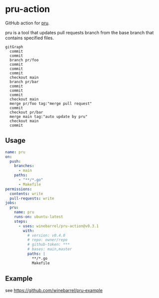 # pru-action

GitHub action for [pru](https://github.com/winebarrel/pru).

pru is a tool that updates pull requests branch from the base branch that contains specified files.

```mermaid
gitGraph
  commit
  commit
  branch pr/foo
  commit
  commit
  commit
  checkout main
  branch pr/bar
  commit
  commit
  commit
  checkout main
  merge pr/foo tag:"merge pull request"
  commit
  checkout pr/bar
  merge main tag:"auto update by pru"
  checkout main
  commit
```

## Usage

```yaml
name: pru
on:
  push:
    branches:
      - main
    paths:
      - "**/*.go"
      - Makefile
permissions:
  contents: write
  pull-requests: write
jobs:
  pru:
    name: pru
    runs-on: ubuntu-latest
    steps:
      - uses: winebarrel/pru-action@v0.3.1
        with:
          # version: v0.4.0
          # repo: owner/repo
          # github-token: ***
          # bases: main,master
          paths: |
            **/*.go
            Makefile
```

## Example

see https://github.com/winebarrel/pru-example
